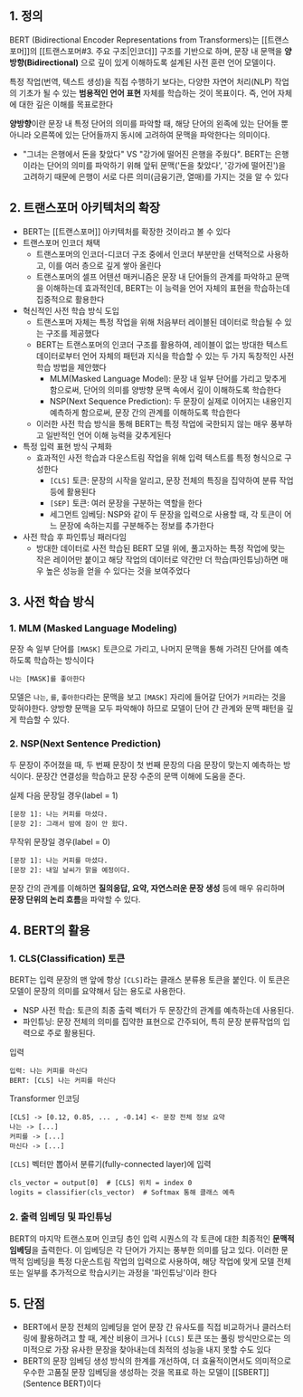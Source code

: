 ## 1. 정의
BERT (Bidirectional Encoder Representations from Transformers)는 [[트랜스포머]]의 [[트랜스포머#3. 주요 구조|인코더]] 구조를 기반으로 하며, 문장 내 문맥을 **양방향(Bidirectional)** 으로 깊이 있게 이해하도록 설계된 사전 훈련 언어 모델이다.

특정 작업(번역, 텍스트 생성)을 직접 수행하기 보다는, 다양한 자연어 처리(NLP) 작업의 기초가 될 수 있는 **범용적인 언어 표현** 자체를 학습하는 것이 목표이다. 즉, 언어 자체에 대한 깊은 이해를 목표로한다

**양방향**이란 문장 내 특정 단어의 의미를 파악할 때, 해당 단어의 왼족에 있는 단어들 뿐 아니라 오른쪽에 있는 단어들까지 동시에 고려하여 문맥을 파악한다는 의미이다.
- "그녀는 은행에서 돈을 찾았다" VS "강가에 떨어진 은행을 주웠다". BERT는 은행이라는 단어의 의미를 파악하기 위해 앞뒤 문맥('돈을 찾았다', '강가에 떨어진')을 고려하기 때문에 은행이 서로 다른 의미(금융기관, 열매)를 가지는 것을 알 수 있다 

## 2. 트랜스포머 아키텍처의 확장
- BERT는 [[트랜스포머]] 아키텍처를 확장한 것이라고 볼 수 있다
- 트랜스포머 인코더 채택
	- 트랜스포머의 인코더-디코더 구조 중에서 인코더 부분만을 선택적으로 사용하고, 이를 여러 층으로 깊게 쌓아 올린다
	- 트랜스포머의 셀프 어텐션 매커니즘은 문장 내 단어들의 관계를 파악하고 문맥을 이해하는데 효과적인데, BERT는 이 능력을 언어 자체의 표현을 학습하는데 집중적으로 활용한다
- 혁신적인 사전 학습 방식 도입
	- 트랜스포머 자체는 특정 작업을 위해 처음부터 레이블된 데이터로 학습될 수 있는 구조를 제공했다
	- BERT는 트랜스포머의 인코더 구조를 활용하여, 레이블이 없는 방대한 텍스트 데이터로부터 언어 자체의 패턴과 지식을 학습할 수 있는 두 가지 독창적인 사전 학습 방법을 제안했다
		- MLM(Masked Language Model): 문장 내 일부 단어를 가리고 맞추게 함으로써, 단어의 의미를 양방향 문맥 속에서 깊이 이해하도록 학습한다
		- NSP(Next Sequence Prediction): 두 문장이 실제로 이어지는 내용인지 예측하게 함으로써, 문장 간의 관계를 이해하도록 학습한다
	- 이러한 사전 학습 방식을 통해 BERT는 특정 작업에 국한되지 않는 매우 풍부하고 일반적인 언어 이해 능력을 갖추게된다
- 특정 입력 표현 방식 구체화
	- 효과적인 사전 학습과 다운스트림 작업을 위해 입력 텍스트를 특정 형식으로 구성한다
		- `[CLS]` 토큰: 문장의 시작을 알리고, 문장 전체의 특징을 집약하여 분류 작업 등에 활용된다
		- `[SEP]` 토큰: 여러 문장을 구분하는 역할을 한다
		- 세그먼트 임베딩: NSP와 같이 두 문장을 입력으로 사용할 때, 각 토큰이 어느 문장에 속하는지를 구분해주는 정보를 추가한다
- 사전 학습 후 파인튜닝 패러다임
	- 방대한 데이터로 사전 학습된 BERT 모델 위에, 풀고자하는 특정 작업에 맞는 작은 레이어만 붙이고 해당 작업의 데이터로 약간만 더 학습(파인튜닝)하면 매우 높은 성능을 얻을 수 있다는 것을 보여주었다
## 3. 사전 학습 방식
### 1. MLM (Masked Language Modeling)
문장 속 일부 단어를 `[MASK]` 토큰으로 가리고, 나머지 문맥을 통해 가려진 단어를 예측하도록 학습하는 방식이다

```text
나는 [MASK]를 좋아한다
```
모델은 `나는`, `를`, `좋아한다`라는 문맥을 보고 `[MASK]` 자리에 들어갈 단어가 `커피`라는 것을 맞혀야한다.
양방향 문맥을 모두 파악해야 하므로 모델이 단어 간 관계와 문맥 패턴을 깊게 학습할 수 있다.
### 2.  NSP(Next Sentence Prediction)
두 문장이 주어졌을 때, 두 번째 문장이 첫 번째 문장의 다음 문장이 맞는지 예측하는 방식이다. 문장간 연결성을 학습하고 문장 수준의 문맥 이해에 도움을 준다.

실제 다음 문장일 경우(label = 1)
```text
[문장 1]: 나는 커피를 마셨다.  
[문장 2]: 그래서 밤에 잠이 안 왔다.
```

무작위 문장일 경우(label = 0)
```text
[문장 1]: 나는 커피를 마셨다.  
[문장 2]: 내일 날씨가 맑을 예정이다.
```

문장 간의 관계를 이해하면 **질의응답, 요약, 자연스러운 문장 생성** 등에 매우 유리하며 **문장 단위의 논리 흐름**을 파악할 수 있다.


## 4. BERT의 활용
### 1. CLS(Classification) 토큰
BERT는 입력 문장의 맨 앞에 항상 `[CLS]`라는 클래스 분류용 토큰을 붙인다. 이 토큰은 모델이 문장의 의미를 요약해서 담는 용도로 사용한다. 
- NSP 사전 학습: 토큰의 최종 출력 벡터가 두 문장간의 관계를 예측하는데 사용된다. 
- 파인튜닝: 문장 전체의 의미를 집약한 표현으로 간주되어, 특히 문장 분류작업의 입력으로 주로 활용된다. 

입력
```text
입력: 나는 커피를 마신다
BERT: [CLS] 나는 커피를 마신다
```

Transformer 인코딩
```text
[CLS] -> [0.12, 0.85, ... , -0.14] <- 문장 전체 정보 요약
나는 -> [...]
커피를 -> [...]
마신다 -> [...]
```

`[CLS]` 벡터만 뽑아서 분류기(fully-connected layer)에 입력
```
cls_vector = output[0]  # [CLS] 위치 = index 0
logits = classifier(cls_vector)  # Softmax 통해 클래스 예측
```

### 2. 출력 임베딩 및 파인튜닝
BERT의 마지막 트랜스포머 인코딩 층인 입력 시퀀스의 각 토큰에 대한 최종적인 **문맥적 임베딩**을 출력한다. 이 임베딩은 각 단어가 가지는 풍부한 의미를 담고 있다.
이러한 문맥적 임베딩을 특정 다운스트림 작업의 입력으로 사용하여, 해당 작업에 맞게 모델 전체 또는 일부를 추가적으로 학습시키는 과정을 '파인튜닝'이라 한다

## 5. 단점
- BERT에서 문장 전체의 임베딩을 얻어 문장 간 유사도를 직접 비교하거나 클러스터링에 활용하려고 할 때, 계산 비용이 크거나 `[CLS]` 토큰 또는 풀링 방식만으로는 의미적으로 가장 유사한 문장을 찾아내는데 최적의 성능을 내지 못할 수도 있다
- BERT의 문장 임베딩 생성 방식의 한계를 개선하여, 더 효율적이면서도 의미적으로 우수한 고품질 문장 임베딩을 생성하는 것을 목표로 하는 모델이 [[SBERT]](Sentence BERT)이다